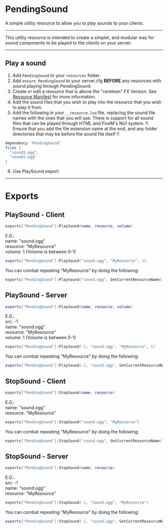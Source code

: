 # PendingSound
A simple utility resource to allow you to play sounds to your clients.

---

This utility resource is intended to create a simpler, and modular way for sound components to be played to the clients on your server.

--- 

## Play a sound

1. Add `PendingSound` to your `resources` folder.
2. Add `ensure PendingSound` to your server.cfg **BEFORE** any resources with sound playing through PendingSound. 
3. Create or edit a resource that is above the "cerelean" FX Version. See [Resource Manifest](https://docs.fivem.net/docs/scripting-reference/resource-manifest/resource-manifest/#fx-version-cerulean-2020-05) for more information.
4. Add the sound files that you wish to play into the resource that you wish to play it from.
5. Add the following in your `__resource.lua` file, replacing the sound file names with the ones that you will use. There is support for all sound files that can be played through HTML and FiveM's NUI system. !! Ensure that you add the file extension name at the end, and any folder directories that may be before the sound file itself !! 
```lua 
dependency 'PendingSound'
files {
  "sound1.ogg",
  "sound2.ogg"
}
```
6. Use PlaySound export.

---

# Exports

## PlaySound - Client

```lua
exports["PendingSound"]:PlaySound(name, resource, volume)
```
E.G.:  
name: "sound.ogg"  
resource: "MyResource"  
volume: 1 (Volume is between 0-1)  

```lua
exports["PendingSound"]:PlaySound("sound.ogg", "MyResource", 1)
```
You can combat repeating "MyResource" by doing the following:
```lua
exports["PendingSound"]:PlaySound("sound.ogg", GetCurrentResourceName(), 1)
```

## PlaySound - Server

```lua
exports["PendingSound"]:PlaySound(name, resource, volume)
```
E.G.:  
src: -1  
name: "sound.ogg"  
resource: "MyResource"  
volume: 1 (Volume is between 0-1)  

```lua
exports["PendingSound"]:PlaySound(-1, "sound.ogg", "MyResource", 1)
```
You can combat repeating "MyResource" by doing the following:
```lua
exports["PendingSound"]:PlaySound(-1, "sound.ogg", GetCurrentResourceName(), 1)
```

## StopSound - Client

```lua
exports["PendingSound"]:StopSound(name, resource)
```
E.G.:  
name: "sound.ogg"  
resource: "MyResource"  

```lua
exports["PendingSound"]:StopSound("sound.ogg", "MyResource")
```
You can combat repeating "MyResource" by doing the following:
```lua
exports["PendingSound"]:StopSound("sound.ogg", GetCurrentResourceName())
```

## StopSound - Server

```lua
exports["PendingSound"]:StopSound(name, resource)
```
E.G.:  
src: -1  
name: "sound.ogg"  
resource: "MyResource"  

```lua
exports["PendingSound"]:StopSound(-1, "sound.ogg", "MyResource")
```
You can combat repeating "MyResource" by doing the following:
```lua
exports["PendingSound"]:StopSound(-1, "sound.ogg", GetCurrentResourceName())
```
